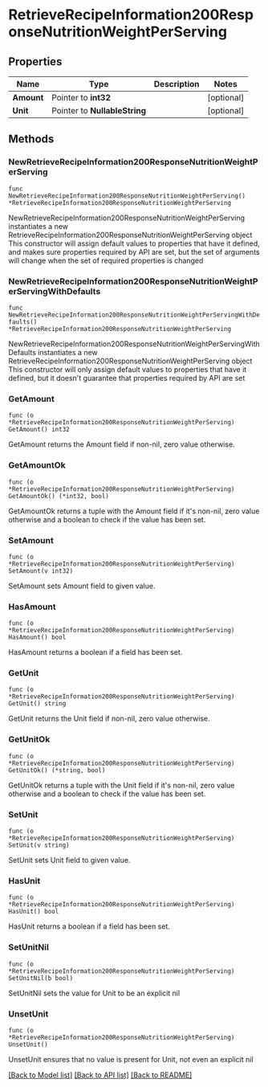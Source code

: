 # RetrieveRecipeInformation200ResponseNutritionWeightPerServing

## Properties

Name | Type | Description | Notes
------------ | ------------- | ------------- | -------------
**Amount** | Pointer to **int32** |  | [optional] 
**Unit** | Pointer to **NullableString** |  | [optional] 

## Methods

### NewRetrieveRecipeInformation200ResponseNutritionWeightPerServing

`func NewRetrieveRecipeInformation200ResponseNutritionWeightPerServing() *RetrieveRecipeInformation200ResponseNutritionWeightPerServing`

NewRetrieveRecipeInformation200ResponseNutritionWeightPerServing instantiates a new RetrieveRecipeInformation200ResponseNutritionWeightPerServing object
This constructor will assign default values to properties that have it defined,
and makes sure properties required by API are set, but the set of arguments
will change when the set of required properties is changed

### NewRetrieveRecipeInformation200ResponseNutritionWeightPerServingWithDefaults

`func NewRetrieveRecipeInformation200ResponseNutritionWeightPerServingWithDefaults() *RetrieveRecipeInformation200ResponseNutritionWeightPerServing`

NewRetrieveRecipeInformation200ResponseNutritionWeightPerServingWithDefaults instantiates a new RetrieveRecipeInformation200ResponseNutritionWeightPerServing object
This constructor will only assign default values to properties that have it defined,
but it doesn't guarantee that properties required by API are set

### GetAmount

`func (o *RetrieveRecipeInformation200ResponseNutritionWeightPerServing) GetAmount() int32`

GetAmount returns the Amount field if non-nil, zero value otherwise.

### GetAmountOk

`func (o *RetrieveRecipeInformation200ResponseNutritionWeightPerServing) GetAmountOk() (*int32, bool)`

GetAmountOk returns a tuple with the Amount field if it's non-nil, zero value otherwise
and a boolean to check if the value has been set.

### SetAmount

`func (o *RetrieveRecipeInformation200ResponseNutritionWeightPerServing) SetAmount(v int32)`

SetAmount sets Amount field to given value.

### HasAmount

`func (o *RetrieveRecipeInformation200ResponseNutritionWeightPerServing) HasAmount() bool`

HasAmount returns a boolean if a field has been set.

### GetUnit

`func (o *RetrieveRecipeInformation200ResponseNutritionWeightPerServing) GetUnit() string`

GetUnit returns the Unit field if non-nil, zero value otherwise.

### GetUnitOk

`func (o *RetrieveRecipeInformation200ResponseNutritionWeightPerServing) GetUnitOk() (*string, bool)`

GetUnitOk returns a tuple with the Unit field if it's non-nil, zero value otherwise
and a boolean to check if the value has been set.

### SetUnit

`func (o *RetrieveRecipeInformation200ResponseNutritionWeightPerServing) SetUnit(v string)`

SetUnit sets Unit field to given value.

### HasUnit

`func (o *RetrieveRecipeInformation200ResponseNutritionWeightPerServing) HasUnit() bool`

HasUnit returns a boolean if a field has been set.

### SetUnitNil

`func (o *RetrieveRecipeInformation200ResponseNutritionWeightPerServing) SetUnitNil(b bool)`

 SetUnitNil sets the value for Unit to be an explicit nil

### UnsetUnit
`func (o *RetrieveRecipeInformation200ResponseNutritionWeightPerServing) UnsetUnit()`

UnsetUnit ensures that no value is present for Unit, not even an explicit nil

[[Back to Model list]](../README.md#documentation-for-models) [[Back to API list]](../README.md#documentation-for-api-endpoints) [[Back to README]](../README.md)


